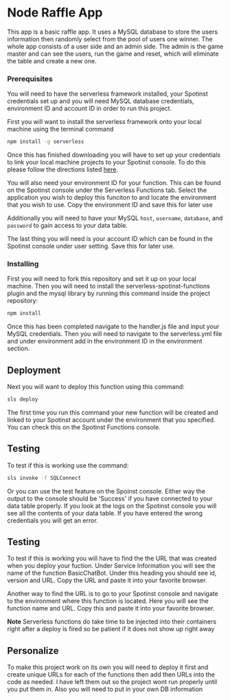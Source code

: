 # Node Raffle App

This app is a basic raffle app. It uses a MySQL database to store the users information then randomly select from the pool of users one winner. The whole app consists of a user side and an admin side. The admin is the game master and can see the users, run the game and reset, which will eliminate the table and create a new one.

### Prerequisites

You will need to have the serverless framework installed, your Spotinst credentials set up and you will need MySQL database credentials, environment ID and account ID in order to run this project. 

First you will want to install the serverless framework onto your local machine using the terminal command

```bash
npm install -g serverless
```

Once this has finished downloading you will have to set up your credentials to link your local machine projects to your Spotinst console. To do this please follow the directions listed [here](https://serverless.com/framework/docs/providers/spotinst/guide/credentials/).

You will also need your environment ID for your function. This can be found on the Spotinst console under the Serverless Functions tab. Select the application you wish to deploy this funciton to and locate the environment that you wish to use. Copy the environment ID and save this for later use

Additionally you will need to have your MySQL `host`, `username`, `database`, and `password` to gain access to your data table.

The last thing you will need is your account ID which can be found in the Spotinst console under user setting. Save this for later use. 

### Installing

First you will need to fork this repository and set it up on your local machine. Then you will need to install the serverless-spotinst-functions plugin and the mysql library by running this command inside the project repository:

```bash
npm install
```

Once this has been completed navigate to the handler.js file and input your MySQL credentials. Then you will need to navigate to the serverless.yml file and under environment add in the environment ID in the environment section.

## Deployment

Next you will want to deploy this function using this command:

```bash
sls deploy
```

The first time you run this command your new function will be created and linked to your Spotinst account under the environment that you specified. You can check this on the Spotinst Functions console. 

## Testing

To test if this is working use the command:

```bash
sls invoke -f SQLConnect
```

Or you can use the test feature on the Spoinst console. Either way the output to the console should be 'Success' if you have connected to your data table properly. If you look at the logs on the Spotinst console you will see all the contents of your data table. If you have entered the wrong credentials you will get an error.

## Testing

To test if this is working you will have to find the the URL that was created when you deploy your fuction. Under Service Information you will see the name of the function BasicChatBot. Under this heading you should see id, version and URL. Copy the URL and paste it into your favorite browser.

Another way to find the URL is to go to your Spotinst console and navigate to the environment where this function is located. Here you will see the function name and URL. Copy this and paste it into your favorite browser.

**Note** Serverless functions do take time to be injected into their containers right after a deploy is fired so be patient if it does not show up right away

## Personalize 

To make this project work on its own you will need to deploy it first and create unique URLs for each of the functions then add then URLs into the code as needed. I have left them out so the project wont run properly until you put them in. Also you will need to put in your own DB information 
